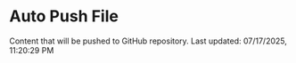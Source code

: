 # Auto Push File

Content that will be pushed to GitHub repository.
Last updated: 07/17/2025, 11:20:29 PM